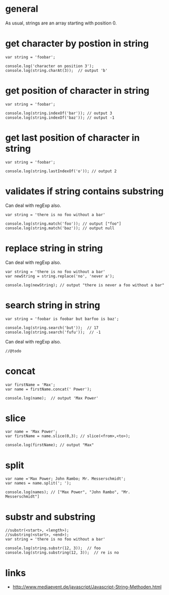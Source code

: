 # general

As usual, strings are an array starting with position 0.

# get character by postion in string

    var string = 'foobar';

    console.log('character on position 3');
    console.log(string.charAt(3));  // output 'b'

# get position of character in string

    var string = 'foobar';

    console.log(string.indexOf('bar')); // output 3
    console.log(string.indexOf('baz')); // output -1

# get last position of character in string

    var string = 'foobar';

    console.log(string.lastIndexOf('o')); // output 2

# validates if string contains substring

Can deal with regExp also.

    var string = 'there is no foo without a bar'

    console.log(string.match('foo')); // output ["foo"]
    console.log(string.match('baz')); // output null

# replace string in string

Can deal with regExp also.

    var string = 'there is no foo without a bar'
    var newString = string.replace('no', 'never a');

    console.log(newString); // output "there is never a foo without a bar"

# search string in string

    var string = 'foobar is foobar but barfoo is baz';

    console.log(string.search('but'));  // 17
    console.log(string.search('fufu'));  // -1

Can deal with regExp also.

    //@todo

# concat

    var firstName = 'Max';
    var name = firstName.concat(' Power');

    console.log(name);  // output 'Max Power'

# slice

    var name = 'Max Power';
    var firstName = name.slice(0,3); // slice(<from>,<to>);

    console.log(firstName); // output "Max"

# split

    var name ='Max Power; John Rambo; Mr. Messerschmidt';
    var names = name.split('; ');

    console.log(names); // ["Max Power", "John Rambo", "Mr. Messerschmidt"]

# substr and substring

    //substr(<start>, <length>);
    //substring(<start>, <end>);
    var string = 'there is no foo without a bar'

    console.log(string.substr(12, 3));  // foo
    console.log(string.substring(12, 3));  // re is no

# links

* http://www.mediaevent.de/javascript/Javascript-String-Methoden.html
